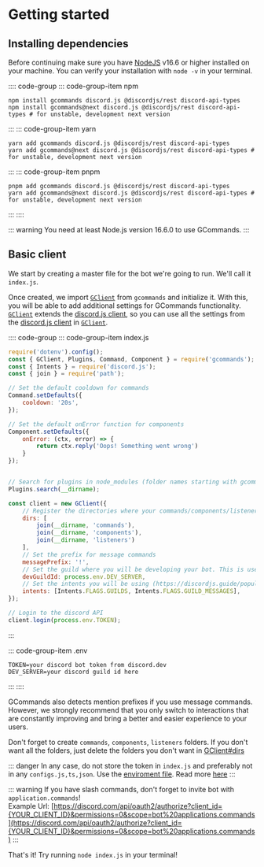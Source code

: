 # Getting started

## Installing dependencies

Before continuing make sure you have [NodeJS](https://nodejs.org/) v16.6 or higher installed on your machine. You can
verify your installation with `node -v` in your terminal.

:::: code-group
::: code-group-item npm
```sh:no-line-numbers
npm install gcommands discord.js @discordjs/rest discord-api-types
npm install gcommands@next discord.js @discordjs/rest discord-api-types # for unstable, development next version
```
:::
::: code-group-item yarn
```sh:no-line-numbers
yarn add gcommands discord.js @discordjs/rest discord-api-types
yarn add gcommands@next discord.js @discordjs/rest discord-api-types # for unstable, development next version
```
:::
::: code-group-item pnpm
```sh:no-line-numbers
pnpm add gcommands discord.js @discordjs/rest discord-api-types
yarn add gcommands@next discord.js @discordjs/rest discord-api-types # for unstable, development next version
```
:::
::::

::: warning
You need at least Node.js version 16.6.0 to use GCommands.
:::

## Basic client

We start by creating a master file for the bot we're going to run. We'll call it `index.js`.  

Once created, we import [`GClient`](https://garlic-team.js.org/docs/#/docs/gcommands/next/class/GClient) from `gcommands` and initialize it. With this, you will be able to add additional settings for GCommands functionality. [`GClient`](https://garlic-team.js.org/docs/#/docs/gcommands/next/class/GClient) extends the [discord.js client](https://discord.js.org/#/docs/main/stable/class/Client), so you can use all the settings from the [discord.js client](https://discord.js.org/#/docs/main/stable/typedef/ClientOptions) in [`GClient`](https://garlic-team.js.org/docs/#/docs/gcommands/next/class/GClient).

:::: code-group
::: code-group-item index.js

```js
require('dotenv').config();
const { GClient, Plugins, Command, Component } = require('gcommands');
const { Intents } = require('discord.js');
const { join } = require('path');

// Set the default cooldown for commands
Command.setDefaults({
	cooldown: '20s',
});

// Set the default onError function for components
Component.setDefaults({
	onError: (ctx, error) => {
		return ctx.reply('Oops! Something went wrong')
	} 
});


// Search for plugins in node_modules (folder names starting with gcommands-plugin-) or plugins folder
Plugins.search(__dirname);

const client = new GClient({
	// Register the directories where your commands/components/listeners will be located.
	dirs: [
		join(__dirname, 'commands'),
		join(__dirname, 'components'),
		join(__dirname, 'listeners')
	],
	// Set the prefix for message commands
	messagePrefix: '!',
	// Set the guild where you will be developing your bot. This is usefull cause guild slash commands update instantly.
	devGuildId: process.env.DEV_SERVER,
	// Set the intents you will be using (https://discordjs.guide/popular-topics/intents.html#gateway-intents)
	intents: [Intents.FLAGS.GUILDS, Intents.FLAGS.GUILD_MESSAGES],
});

// Login to the discord API
client.login(process.env.TOKEN);
```
:::

::: code-group-item .env

```
TOKEN=your discord bot token from discord.dev
DEV_SERVER=your discord guild id here
```

:::
::::

GCommands also detects mention prefixes if you use message commands. However, we strongly recommend that you only switch to interactions that are constantly improving and bring a better and easier experience to your users.

Don't forget to create `commands`, `components`, `listeners` folders. If you don't want all the folders, just delete the folders you don't want in [GClient#dirs](https://garlic-team.js.org/docs/#/docs/gcommands/next/typedef/GClientOptions)

::: danger
In any case, do not store the token in `index.js` and preferably not in any `configs.js,ts,json`. Use the [enviroment file](https://dev.to/aadilraza339/what-is-env-file-in-node-js-3h6c). Read more [here](https://discordjs.guide/preparations/setting-up-a-bot-application.html#your-token)
:::

::: warning
If you have slash commands, don't forget to invite bot with `application.commands`!  
Example Url: [https://discord.com/api/oauth2/authorize?client_id={YOUR_CLIENT_ID}&permissions=0&scope=bot%20applications.commands](https://discord.com/api/oauth2/authorize?client_id={YOUR_CLIENT_ID}&permissions=0&scope=bot%20applications.commands)
:::

That's it! Try running `node index.js` in your terminal!
